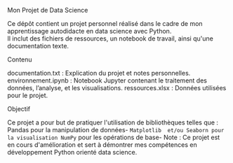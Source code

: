 Mon Projet de Data Science

Ce dépôt contient un projet personnel réalisé dans le cadre de mon apprentissage autodidacte en data science avec Python.  
Il inclut des fichiers de ressources, un notebook de travail, ainsi qu'une documentation texte.

 Contenu

 documentation.txt : Explication du projet et notes personnelles.
 environnement.ipynb : Notebook Jupyter contenant le traitement des données, l’analyse, et les visualisations.
 ressources.xlsx : Données utilisées pour le projet.

Objectif

Ce projet a pour but de pratiquer l'utilisation de bibliothèques telles que :
 Pandas pour la manipulation de données- `Matplotlib 
 et/ou Seaborn pour la visualisation
NumPy` pour les opérations de base-  Note : Ce projet est en cours d'amélioration et sert à démontrer mes compétences en développement Python orienté data science.


